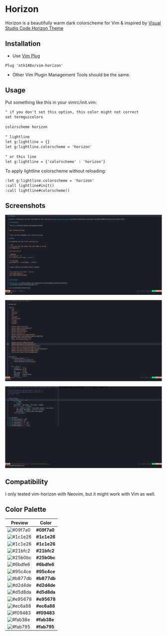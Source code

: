 # Horizon

Horizon is a beautifully warm dark colorscheme for Vim & inspired by [Visual Studio Code Horizon Theme](https://marketplace.visualstudio.com/items?itemName=jolaleye.horizon-theme-vscode)

## Installation

- Use [Vim Plug](https://github.com/junegunn/vim-plug)

```vim
Plug 'ntk148v/vim-horizon'
```

- Other Vim Plugin Management Tools should be the same.

## Usage

Put something like this in your vimrc/init.vim:

```vim
" if you don't set this option, this color might not correct
set termguicolors

colorscheme horizon

" lightline
let g:lightline = {}
let g:lightline.colorscheme = 'horizon'

" or this line
let g:lightline = {'colorscheme' : 'horizon'}
```

To apply lightline colorscheme without reloading:

```vim
:let g:lightline.colorscheme = 'horizon'
:call lightline#init()
:call lightline#colorscheme()
```

## Screenshots

![](./screenshots/screenshot1.png)

![](./screenshots/screenshot2.png)

![](./screenshots/screenshot3.png)

## Compatibility

I only tested vim-horizon with Neovim, but it might work with Vim as well.

## Color Palette

| Preview                                                            | Color       |
| ------------------------------------------------------------------ | ----------- |
| ![#09f7a0](https://via.placeholder.com/60x40/09f7a0/000000?text=+) | **#09f7a0** |
| ![#1c1e26](https://via.placeholder.com/60x40/1c1e26/000000?text=+) | **#1c1e26** |
| ![#1c1e26](https://via.placeholder.com/60x40/1c1e26/000000?text=+) | **#1c1e26** |
| ![#21bfc2](https://via.placeholder.com/60x40/21bfc2/000000?text=+) | **#21bfc2** |
| ![#25b0bc](https://via.placeholder.com/60x40/25b0bc/000000?text=+) | **#25b0bc** |
| ![#6bdfe6](https://via.placeholder.com/60x40/6bdfe6/000000?text=+) | **#6bdfe6** |
| ![#95c4ce](https://via.placeholder.com/60x40/95c4ce/000000?text=+) | **#95c4ce** |
| ![#b877db](https://via.placeholder.com/60x40/b877db/000000?text=+) | **#b877db** |
| ![#d2d4de](https://via.placeholder.com/60x40/d2d4de/000000?text=+) | **#d2d4de** |
| ![#d5d8da](https://via.placeholder.com/60x40/d5d8da/000000?text=+) | **#d5d8da** |
| ![#e95678](https://via.placeholder.com/60x40/e95678/000000?text=+) | **#e95678** |
| ![#ec6a88](https://via.placeholder.com/60x40/ec6a88/000000?text=+) | **#ec6a88** |
| ![#f09483](https://via.placeholder.com/60x40/f09483/000000?text=+) | **#f09483** |
| ![#fab38e](https://via.placeholder.com/60x40/fab38e/000000?text=+) | **#fab38e** |
| ![#fab795](https://via.placeholder.com/60x40/fab795/000000?text=+) | **#fab795** |
